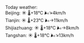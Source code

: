 Today weather:  
Beijing: ☀️   🌡️+18°C 🌬️↘4km/h  
Tianjin: ☀️   🌡️+23°C 🌬️→11km/h  
Shijiazhuang: ☀️   🌡️+18°C 🌬️→8km/h  
Tangshan: ☀️   🌡️+18°C 🌬️↘13km/h  
